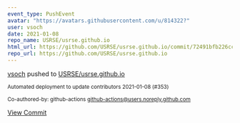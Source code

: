 ```yaml
---
event_type: PushEvent
avatar: "https://avatars.githubusercontent.com/u/814322?"
user: vsoch
date: 2021-01-08
repo_name: USRSE/usrse.github.io
html_url: https://github.com/USRSE/usrse.github.io/commit/72491bfb226cccb7e314fb9445671dd3751714db
repo_url: https://github.com/USRSE/usrse.github.io
---
```


<a href='https://github.com/vsoch' target='_blank'>vsoch</a> pushed to <a href='https://github.com/USRSE/usrse.github.io' target='_blank'>USRSE/usrse.github.io</a>

<small>Automated deployment to update contributors 2021-01-08 (#353)

Co-authored-by: github-actions <github-actions@users.noreply.github.com></small>

<a href='https://github.com/USRSE/usrse.github.io/commit/72491bfb226cccb7e314fb9445671dd3751714db' target='_blank'>View Commit</a>